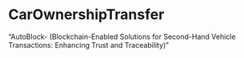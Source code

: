 # CarOwnershipTransfer
“AutoBlock- (Blockchain-Enabled Solutions for  Second-Hand Vehicle Transactions: Enhancing  Trust and Traceability)”
